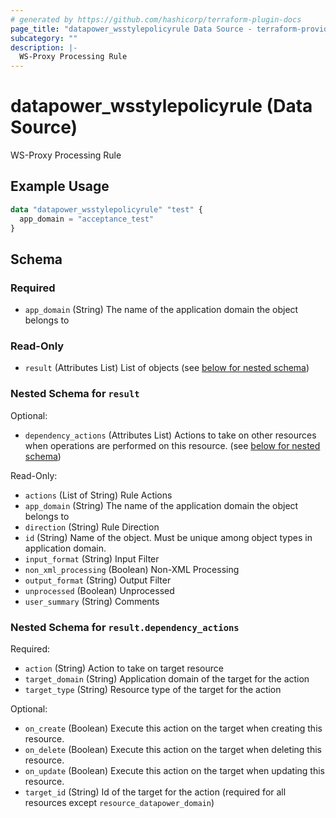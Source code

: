 ```yaml
---
# generated by https://github.com/hashicorp/terraform-plugin-docs
page_title: "datapower_wsstylepolicyrule Data Source - terraform-provider-datapower"
subcategory: ""
description: |-
  WS-Proxy Processing Rule
---
```


# datapower_wsstylepolicyrule (Data Source)

WS-Proxy Processing Rule

## Example Usage

```terraform
data "datapower_wsstylepolicyrule" "test" {
  app_domain = "acceptance_test"
}
```

<!-- schema generated by tfplugindocs -->
## Schema

### Required

- `app_domain` (String) The name of the application domain the object belongs to

### Read-Only

- `result` (Attributes List) List of objects (see [below for nested schema](#nestedatt--result))

<a id="nestedatt--result"></a>
### Nested Schema for `result`

Optional:

- `dependency_actions` (Attributes List) Actions to take on other resources when operations are performed on this resource. (see [below for nested schema](#nestedatt--result--dependency_actions))

Read-Only:

- `actions` (List of String) Rule Actions
- `app_domain` (String) The name of the application domain the object belongs to
- `direction` (String) Rule Direction
- `id` (String) Name of the object. Must be unique among object types in application domain.
- `input_format` (String) Input Filter
- `non_xml_processing` (Boolean) Non-XML Processing
- `output_format` (String) Output Filter
- `unprocessed` (Boolean) Unprocessed
- `user_summary` (String) Comments

<a id="nestedatt--result--dependency_actions"></a>
### Nested Schema for `result.dependency_actions`

Required:

- `action` (String) Action to take on target resource
- `target_domain` (String) Application domain of the target for the action
- `target_type` (String) Resource type of the target for the action

Optional:

- `on_create` (Boolean) Execute this action on the target when creating this resource.
- `on_delete` (Boolean) Execute this action on the target when deleting this resource.
- `on_update` (Boolean) Execute this action on the target when updating this resource.
- `target_id` (String) Id of the target for the action (required for all resources except `resource_datapower_domain`)
